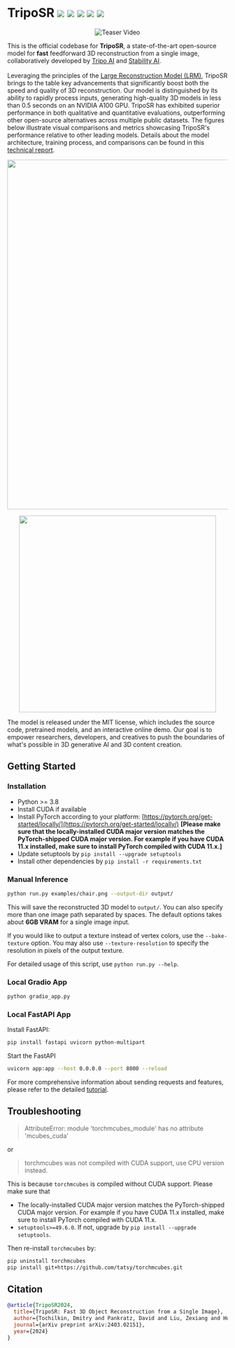 # TripoSR <a href="https://huggingface.co/stabilityai/TripoSR"><img src="https://img.shields.io/badge/%F0%9F%A4%97%20Model_Card-Huggingface-orange"></a> <a href="https://huggingface.co/spaces/stabilityai/TripoSR"><img src="https://img.shields.io/badge/%F0%9F%A4%97%20Gradio%20Demo-Huggingface-orange"></a> <a href="https://huggingface.co/papers/2403.02151"><img src="https://img.shields.io/badge/%F0%9F%A4%97%20Paper-Huggingface-orange"></a> <a href="https://arxiv.org/abs/2403.02151"><img src="https://img.shields.io/badge/Arxiv-2403.02151-B31B1B.svg"></a> <a href="https://discord.gg/mvS9mCfMnQ"><img src="https://img.shields.io/badge/Discord-%235865F2.svg?logo=discord&logoColor=white"></a>

<div align="center">
  <img src="figures/teaser800.gif" alt="Teaser Video">
</div>

This is the official codebase for **TripoSR**, a state-of-the-art open-source model for **fast** feedforward 3D reconstruction from a single image, collaboratively developed by [Tripo AI](https://www.tripo3d.ai/) and [Stability AI](https://stability.ai/).
<br><br>
Leveraging the principles of the [Large Reconstruction Model (LRM)](https://yiconghong.me/LRM/), TripoSR brings to the table key advancements that significantly boost both the speed and quality of 3D reconstruction. Our model is distinguished by its ability to rapidly process inputs, generating high-quality 3D models in less than 0.5 seconds on an NVIDIA A100 GPU. TripoSR has exhibited superior performance in both qualitative and quantitative evaluations, outperforming other open-source alternatives across multiple public datasets. The figures below illustrate visual comparisons and metrics showcasing TripoSR's performance relative to other leading models. Details about the model architecture, training process, and comparisons can be found in this [technical report](https://arxiv.org/abs/2403.02151).

<!--
<div align="center">
  <img src="figures/comparison800.gif" alt="Teaser Video">
</div>
-->
<p align="center">
    <img width="800" src="figures/visual_comparisons.jpg"/>
</p>

<p align="center">
    <img width="450" src="figures/scatter-comparison.png"/>
</p>


The model is released under the MIT license, which includes the source code, pretrained models, and an interactive online demo. Our goal is to empower researchers, developers, and creatives to push the boundaries of what's possible in 3D generative AI and 3D content creation.

## Getting Started
### Installation
- Python >= 3.8
- Install CUDA if available
- Install PyTorch according to your platform: [https://pytorch.org/get-started/locally/](https://pytorch.org/get-started/locally/) **[Please make sure that the locally-installed CUDA major version matches the PyTorch-shipped CUDA major version. For example if you have CUDA 11.x installed, make sure to install PyTorch compiled with CUDA 11.x.]**
- Update setuptools by `pip install --upgrade setuptools`
- Install other dependencies by `pip install -r requirements.txt`

### Manual Inference
```sh
python run.py examples/chair.png --output-dir output/
```
This will save the reconstructed 3D model to `output/`. You can also specify more than one image path separated by spaces. The default options takes about **6GB VRAM** for a single image input.

If you would like to output a texture instead of vertex colors, use the `--bake-texture` option. You may also use `--texture-resolution` to specify the resolution in pixels of the output texture.

For detailed usage of this script, use `python run.py --help`.

### Local Gradio App
```sh
python gradio_app.py
```

### Local FastAPI App
Install FastAPI:
```sh
pip install fastapi uvicorn python-multipart
```
Start the FastAPI
```sh
uvicorn app:app --host 0.0.0.0 --port 8000 --reload
```
For more comprehensive information about sending requests and features, please refer to the detailed [tutorial](doc/README_app.md).

## Troubleshooting
> AttributeError: module 'torchmcubes_module' has no attribute 'mcubes_cuda'

or

> torchmcubes was not compiled with CUDA support, use CPU version instead.

This is because `torchmcubes` is compiled without CUDA support. Please make sure that 

- The locally-installed CUDA major version matches the PyTorch-shipped CUDA major version. For example if you have CUDA 11.x installed, make sure to install PyTorch compiled with CUDA 11.x.
- `setuptools>=49.6.0`. If not, upgrade by `pip install --upgrade setuptools`.

Then re-install `torchmcubes` by:

```sh
pip uninstall torchmcubes
pip install git+https://github.com/tatsy/torchmcubes.git
```

## Citation
```BibTeX
@article{TripoSR2024,
  title={TripoSR: Fast 3D Object Reconstruction from a Single Image},
  author={Tochilkin, Dmitry and Pankratz, David and Liu, Zexiang and Huang, Zixuan and and Letts, Adam and Li, Yangguang and Liang, Ding and Laforte, Christian and Jampani, Varun and Cao, Yan-Pei},
  journal={arXiv preprint arXiv:2403.02151},
  year={2024}
}
```
